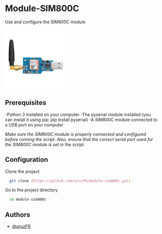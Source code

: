 
# Module-SIM800C

Use and configure the SIM800C module


![logo](/Images/module.png )

## Prerequisites

-Python 3 installed on your computer
-The pyserial module installed (you can install it using pip: pip install pyserial)
-A SIM800C module connected to a USB port on your computer

*Make sure the SIM800C module is properly connected and configured before running the script. Also, ensure that the correct serial port used for the SIM800C module is set in the script.*

## Configuration

Clone the project

```bash
  git clone [https://github.com/uruzFR/module-sim800c.git]
```

Go to the project directory

```bash
  cd module-sim800c
```

## Authors

- [@uruzFR](https://github.com/uruzFR)

